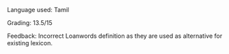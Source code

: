Language used:
Tamil

Grading: 
13.5/15

Feedback:
Incorrect Loanwords definition as they are used as alternative for existing lexicon.
